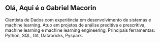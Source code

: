 ## Olá, Aqui é o Gabriel Macorin

Cientista de Dados com experiência em desenvolvimento de sistemas e machine learning. Atuo em projetos de análise preditiva e prescritiva, machine learning e machine learning engineering.
Principais ferramentas: Python, SQL, Git, Databricks, Pyspark. 




<!--
**gabrielmacorin/gabrielmacorin** is a ✨ _special_ ✨ repository because its `README.md` (this file) appears on your GitHub profile.

Here are some ideas to get you started:

- 🔭 I’m currently working on ...
- 🌱 I’m currently learning ...
- 👯 I’m looking to collaborate on ...
- 🤔 I’m looking for help with ...
- 💬 Ask me about ...
- 📫 How to reach me: ...
- 😄 Pronouns: ...
- ⚡ Fun fact: ...
-->
